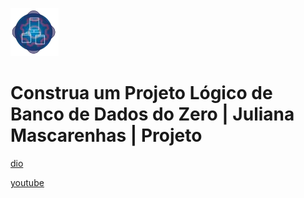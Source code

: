![alt text](image.png)

# Construa um Projeto Lógico de Banco de Dados do Zero | Juliana Mascarenhas | Projeto

[dio](https://web.dio.me/project/construa-um-projeto-logico-de-banco-de-dados-do-zero/learning/e22c99ed-c252-4f0e-8787-62b89b68f83f)

[youtube](https://www.youtube.com/playlist?list=PLUFkgDlXfnjtgZ_-sI-4up6SEtwu0KgGB)
